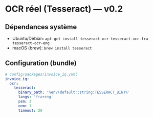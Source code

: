 # OCR réel (Tesseract) — v0.2

## Dépendances système
- Ubuntu/Debian: `apt-get install tesseract-ocr tesseract-ocr-fra tesseract-ocr-eng`
- macOS (brew): `brew install tesseract`

## Configuration (bundle)
```yaml
# config/packages/invoice_iq.yaml
invoice_iq:
  ocr:
    tesseract:
      binary_path: '%env(default::string:TESSERACT_BIN)%'
      langs: 'fra+eng'
      psm: 3
      oem: 1
      timeout: 20
